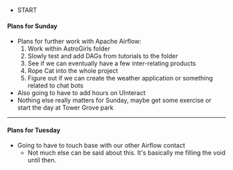 - START

#### Plans for Sunday

- Plans for further work with Apache Airflow:
	1. Work within AstroGirls folder
	2. Slowly test and add DAGs from tutorials to the folder
	3. See if we can eventually have a few inter-relating products
	4. Rope Cat into the whole project
	5. Figure out if we can create the weather application or something related to chat bots
- Also going to have to add hours on UInteract 
- Nothing else really matters for Sunday, maybe get some exercise or start the day at Tower Grove park

---

#### Plans for Tuesday

- Going to have to touch base with our other Airflow contact
	- Not much else can be said about this. It's basically me filling the void until then.


